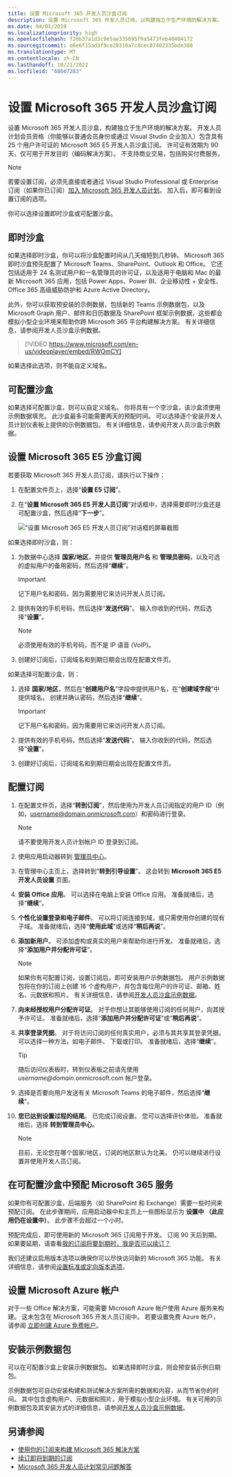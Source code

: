```yaml
---
title: 设置 Microsoft 365 开发人员沙盒订阅
description: 设置 Microsoft 365 开发人员订阅，以构建独立于生产环境的解决方案。
ms.date: 04/01/2019
ms.localizationpriority: high
ms.openlocfilehash: f28b37a1d3c9e5ae335695f9a5473feb40404172
ms.sourcegitcommit: e6e6f15ad3f9ce28310a7c8cec87402335bde388
ms.translationtype: MT
ms.contentlocale: zh-CN
ms.lasthandoff: 10/21/2022
ms.locfileid: "68667283"
---
```

# <a name="set-up-a-microsoft-365-developer-sandbox-subscription"></a>设置 Microsoft 365 开发人员沙盒订阅 

设置 Microsoft 365 开发人员沙盒，构建独立于生产环境的解决方案。 开发人员计划会员资格（你能够以普通会员身份或通过 Visual Studio 企业加入）包含具有 25 个用户许可证的 Microsoft 365 E5 开发人员沙盒订阅。 许可证有效期为 90 天，仅可用于开发目的（编码解决方案）。 不支持商业交易，包括购买付费服务。

> [!NOTE] 
> 若要设置订阅，必须先直接或者通过 Visual Studio Professional 或 Enterprise 订阅（如果你已订阅）[加入 Microsoft 365 开发人员计划](microsoft-365-developer-program.md)。 加入后，即可看到设置订阅的选项。

你可以选择设置即时沙盒或可配置沙盒。

## <a name="instant-sandbox"></a>即时沙盒

如果选择即时沙盒，你可以将沙盒配置时间从几天缩短到几秒钟。 Microsoft 365 即时沙盒预先配置了 Microsoft Teams、SharePoint、Outlook 和 Office。 它还包括适用于 24 名测试用户和一名管理员的许可证，以及适用于电脑和 Mac 的最新 Microsoft 365 应用，包括 Power Apps、Power BI、企业移动性 + 安全性、Office 365 高级威胁防护和 Azure Active Directory。

此外，你可以获取预安装的示例数据，包括新的 Teams 示例数据包，以及 Microsoft Graph 用户、邮件和日历数据及 SharePoint 框架示例数据，这些都会模拟小型企业环境来帮助你跨 Microsoft 365 平台构建解决方案。 有关详细信息，请参阅开发人员沙盒示例数据。

> [!VIDEO https://www.microsoft.com/en-us/videoplayer/embed/RWOmCY]

如果选择此选项，则不能自定义域名。

## <a name="configurable-sandbox"></a>可配置沙盒

如果选择可配置沙盒，则可以自定义域名。 你将具有一个空沙盒，该沙盒须使用示例数据填充。 此沙盒最多可能需要两天的预配时间。 可以选择逐个安装开发人员计划仪表板上提供的示例数据包。 有关详细信息，请参阅开发人员沙盒示例数据。

## <a name="set-up-your-microsoft-365-e5-sandbox-subscription"></a>设置 Microsoft 365 E5 沙盒订阅

若要获取 Microsoft 365 开发人员订阅，请执行以下操作：

1. 在配置文件页上，选择“**设置 E5 订阅**”。

2. 在“**设置 Microsoft 365 E5 开发人员订阅**”对话框中，选择需要即时沙盒还是可配置沙盒，然后选择“**下一步**”。

    ![“设置 Microsoft 365 E5 开发人员订阅”对话框的屏幕截图](images/set-up-your-subscription.png)

如果选择即时沙盒，则：

1.  为数据中心选择 **国家/地区**，并提供 **管理员用户名** 和 **管理员密码**，以及可选的虚拟用户的备用密码，然后选择“**继续**”。

    > [!IMPORTANT] 
    > 记下用户名和密码，因为需要用它来访问开发人员订阅。

2.  提供有效的手机号码，然后选择“**发送代码**”。 输入你收到的代码，然后选择“**设置**”。

    > [!NOTE] 
    > 必须使用有效的手机号码，而不是 IP 语音 (VoIP)。

3.  创建好订阅后，订阅域名和到期日期会出现在配置文件页。

如果选择可配置沙盒，则：

1.  选择 **国家/地区**，然后在“**创建用户名**”字段中提供用户名，在“**创建域字段**”中提供域名。 创建并确认密码，然后选择“**继续**”。

    > [!IMPORTANT] 
    > 记下用户名和密码，因为需要用它来访问开发人员订阅。

2.  提供有效的手机号码，然后选择“**发送代码**”。 输入你收到的代码，然后选择“**设置**”。
3.  创建好订阅后，订阅域名和到期日期会出现在配置文件页。


## <a name="configure-the-subscription"></a>配置订阅

1. 在配置文件页，选择“**转到订阅**”，然后使用为开发人员订阅指定的用户 ID（例如，username@domain.onmicrosoft.com）和密码进行登录。

   > [!NOTE] 
   > 请不要使用开发人员计划帐户 ID 登录到订阅。

2. 使用应用启动器转到 [管理员中心](https://admin.microsoft.com/AdminPortal/Home#/homepage)。

3. 在管理中心主页上，选择转到“**转到引导设置**”。 这会转到 **Microsoft 365 E5 开发人员设置** 页面。

4. **安装 Office 应用**。 可以选择在电脑上安装 Office 应用。 准备就绪后，选择“**继续**”。

5. **个性化设置登录和电子邮件**。 可以将订阅连接到域，或只需使用你创建的现有子域。 准备就绪后，选择“**使用此域**”或选择“**稍后再说**”。

6. **添加新用户**。 可添加虚构或真实的用户来帮助你进行开发。 准备就绪后，选择“**添加用户并分配许可证**”。
    
    > [!NOTE]
    > 如果你有可配置订阅，设置订阅后，即可安装用户示例数据包。 用户示例数据包将在你的订阅上创建 16 个虚构用户，并包含每位用户的许可证、邮箱、姓名、元数据和照片。 有关详细信息，请参阅[开发人员沙盒示例数据](install-sample-packs.md)。

6. **向未经授权用户分配许可证**。 对于你想让其能够使用订阅的任何用户，向其授予许可证。 准备就绪后，选择“**添加用户并分配许可证**”或“**稍后再说**”。

7. **共享登录凭据**。 对于将访问订阅的任何真实用户，必须与其共享其登录凭据。 可以选择一种方法，如电子邮件、 下载或打印。 准备就绪后，选择“**继续**”。

   > [!TIP] 
   > 随后访问仪表板时，转到仪表板之前请先使用 *username@domain*.onmicrosoft.com 帐户登录。

8. 选择是否要向用户发送有关 Microsoft Teams 的电子邮件，然后选择“**继续**”。

9. **您已达到设置过程的结尾**。 已完成订阅设置。 您可以选择评价体验。 准备就绪后，选择 **转到管理员中心**。
    
   > [!NOTE] 
   > 目前，无论您在哪个国家/地区，订阅的地区默认为北美。 仍可以继续进行设置并使用开发人员订阅。

## <a name="provision-microsoft-365-services-in-your-configurable-sandbox"></a>在可配置沙盒中预配 Microsoft 365 服务

如果你有可配置沙盒，后端服务（如 SharePoint 和 Exchange）需要一些时间来预配订阅。 在此步骤期间，应用启动器中和主页上一些图标显示为 **设置中 （此应用仍在设置中）**。 此步骤不会超过一个小时。

预配完成后，即可使用新的 Microsoft 365 订阅用于开发。 订阅 90 天后到期。 如果要延期，请查看[我的订阅将要到期时，我是否可以续订？](microsoft-365-developer-program-faq.yml#renew-subscription)

我们还建议启用版本选项以确保你可以尽快访问新的 Microsoft 365 功能。 有关详细信息，请参阅[设置标准或定向版本选项](https://support.office.com/article/set-up-the-standard-or-targeted-release-options-in-office-365-3b3adfa4-1777-4ff0-b606-fb8732101f47)。

## <a name="set-up-a-microsoft-azure-account"></a>设置 Microsoft Azure 帐户

对于一些 Office 解决方案，可能需要 Microsoft Azure 帐户使用 Azure 服务来构建。 这未包含在 Microsoft 365 开发人员订阅中。 若要设置免费 Azure 帐户，请参阅 [立即创建 Azure 免费帐户](https://azure.microsoft.com/free/)。

## <a name="install-sample-data-packs"></a>安装示例数据包

可以在可配置沙盒上安装示例数据包。 如果选择即时沙盒，则会预安装示例日期包。

示例数据包可自动安装构建和测试解决方案所需的数据和内容，从而节省你的时间。 其中包含虚构用户、元数据和照片，用于模拟小型企业环境。 有关可用的示例数据包及其安装方式的详细信息，请参阅[开发人员沙盒示例数据](install-sample-packs.md)。

## <a name="see-also"></a>另请参阅

- [使用你的订阅来构建 Microsoft 365 解决方案](build-microsoft-365-solutions.md)
- [续订即将到期的订阅](subscription-expiration-and-renewal.md)
- [Microsoft 365 开发人员计划常见问题解答](microsoft-365-developer-program-faq.yml)
